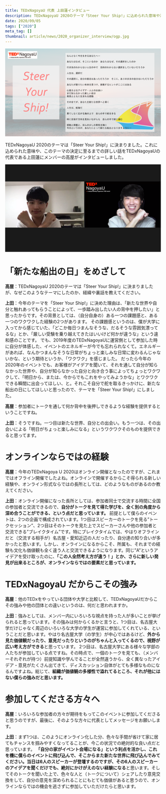 ```yaml
---
title: TEDxNagoyaU 代表 上田蓮インタビュー
description: TEDxNagoyaU 2020のテーマ「Steer Your Ship!」に込められた意味や決定に至るまでの経緯を代表へインタビューしました！
date: 2020/09/05
tags: ["2020"]
meta_tag: []
thumbnail: article/news/2020_organizer_interview/ogp.jpg
---
```


![TEDxNagoyaU 2020のテーマ](article/news/2020_organizer_interview/flyer_2020.png)

TEDxNagoyaU 2020のテーマは「Steer Your Ship!」に決まりました。これに込められた意味や、このテーマの決定に至るまでの詳しい話をTEDxNagoyaUの代表である上田蓮にメンバーの高屋がインタビューしました。

![インタビューの様子](article/news/2020_organizer_interview/interview_screenshot.png)

# 「新たな船出の日」をめざして

**高屋**：TEDxNagoyaU 2020のテーマは「Steer Your Ship!」に決まりましたが、なぜこのようなテーマにしたのか、経緯や裏話を教えてください。

**上田**：今年のテーマを「Steer Your Ship!」に決めた理由は、「新たな世界や自分と触れあってもらうことによって、一歩踏み出したい人の背中を押したい」と思ったからです。その背景としては、（自分自身の）ある一つの課題感と、ある一つのワクワクした経験の2つがあります。
その課題感というのは、僕が大学に入ってから感じていた、「どこか毎日つまんなそうな、だるそうな雰囲気漂ってるな」とか、「厳しい受験を乗り越えてきたはいいけど何かが違うな」という違和感のことです。
でも、2019年度のTEDxNagoyaUに運営側として参加した時に自分が体感した、イベントのエネルギーが今でも忘れられなくて。エネルギーがあれば、なんかつまんなそうな日常がちょっと楽しみな日常に変わるんじゃないかな、という期待というか、「ワクワク」を感じました。
だったら今年の2020年のイベントでも、お客様がアイデアを聞いて、それを通して自分が知らなかった世界や、自分が知らなかった自分と向き合う事によってちょっとワクワクして、「明日から、または、今からでもこれをやってみようかな」とワクワクできる瞬間に出会ってほしい、と。それこそ自分で舵を取るきっかけに、新たな船出の日にしてほしいと思ったので、テーマを「Steer Your Ship!」にしました。

**高屋**：参加者にトークを通して何か背中を後押しできるような経験を提供するということですね。

**上田**：そうですね。一つ目は新たな世界、自分との出会い。もう一つは、その出会いによる「明日がちょっと楽しみになる」というワクワクそのものを提供できると思ってます。

# オンラインならではの経験

**高屋**：今年のTEDxNagoya U 2020はオンライン開催となったのですが、これまではオフライン開催でしたよね。オンラインで開催するからこそ得られる新しい経験や、オンライン形式ならではの長所としては、どのようなものがあるのか教えてください。

**上田**：オンライン開催になった長所としては、参加者同士で交流する時間に全国の参加者と交流できるので、**自分がトークを見て得た学びを、全く別の角度から深め合うことができる、という点だと思っています。**
前提として僕らのイベントは、2つの企画で構成されています。1つ目はスピーカーのトークを見る”トークセッション”、2つ目はそのトークを見た上でスピーカーさんや他の参加者と交流できる”ブレイクタイム”です。特にブレイクタイムでは、やはりオフラインだと（交流する相手が）名古屋・愛知近辺の人だったり、自分達の知り合いが多かったと思います。しかし、オンラインになるからこそ、所属も、それまでの経験も文化も価値観も全く違う人と交流できるようになります。同じ”A”というアイデアを受け取ったのに、**「この人全然考え方が違う！」とか、さらに新しい発見が出来るところが、オンラインならではの要素だと思っています。**

# TEDxNagoyaU だからこその強み

**高屋**：他のTEDxをやっている団体や大学と比較して、TEDxNagoyaUだからこその強みや他の団体との違いというのは、何だと思われますか。

**上田**：強みとしては、メンバー内にいろいろな視点を持った人が多いことが挙げられると思っています。その強みは何からくるかと言うと、1つ目は、名古屋大学だけじゃなく周辺のいろいろな大学の学生が運営に参加してくれている、ということだと思います。やはり名古屋大学（の学生）が中心ではあるけど、**外から見た価値観だったり、意見だったりというのがちゃんと入ってくるので、視野が広い考え方ができる**と思っています。
2つ目は、名古屋大学にある様々な学部の人たちが参加している点ですね。その時点で、一個のトークを見ても、（メンバーそれぞれが持つ）前提知識や学んでることが全然違うから、全く異なったアイデア・意見がたくさん出てきて、ディスカッション自体がとても多様なものになるんですよね。総じて、**組織が価値観の多様性で溢れてるところ、それが他にはない僕らの強みだと思います。**

# 参加してくださる方々へ

**高屋**：いろいろな参加者の方々が期待をもってこのイベントに参加してくださると思うのですが、最後に、そのような方々に代表としてメッセージをお願いします。

**上田**：まず1つは、このようにオンライン化した分、色々な手間が省けて家に居てもチャンスを掴みやすくなってることが、今この状況での絶対的な良い点だと思っています。
**「自分の家がイベント会場になる」**という利点を活かし、これを機に僕らのイベントに飛び込んで、そこからまた新たな世界に飛び込んでみてください。当日は6人のスピーカーが登壇するのですが、その**6人のスピーカーのアイデアを聞くだけでも、絶対にかけがえのない経験になる**と思います。そしてそのトークを聞いた上で、色々な人と（トークについて）シェアしたり意見交換をして、自分の意見を深められることにもとても価値があると思うので、オンラインならではの機会を逃さずに参加していただけたらと思います。